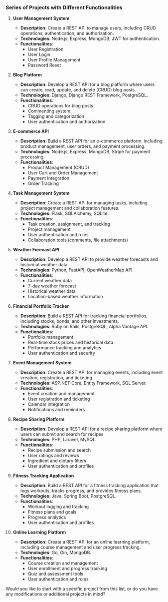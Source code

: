 
### Series of Projects with Different Functionalities

1. **User Management System**
   - **Description**: Create a REST API to manage users, including CRUD operations, authentication, and authorization.
   - **Technologies**: Node.js, Express, MongoDB, JWT for authentication.
   - **Functionalities**:
     - User Registration
     - User Login
     - User Profile Management
     - Password Reset

2. **Blog Platform**
   - **Description**: Develop a REST API for a blog platform where users can create, read, update, and delete (CRUD) blog posts.
   - **Technologies**: Django, Django REST Framework, PostgreSQL.
   - **Functionalities**:
     - CRUD operations for blog posts
     - Commenting system
     - Tagging and categorization
     - User authentication and authorization

3. **E-commerce API**
   - **Description**: Build a REST API for an e-commerce platform, including product management, user orders, and payment processing.
   - **Technologies**: Node.js, Express, MongoDB, Stripe for payment processing.
   - **Functionalities**:
     - Product Management (CRUD)
     - User Cart and Order Management
     - Payment Integration
     - Order Tracking

4. **Task Management System**
   - **Description**: Create a REST API for managing tasks, including project management and collaboration features.
   - **Technologies**: Flask, SQLAlchemy, SQLite.
   - **Functionalities**:
     - Task creation, assignment, and tracking
     - Project management
     - User authentication and roles
     - Collaboration tools (comments, file attachments)

5. **Weather Forecast API**
   - **Description**: Develop a REST API to provide weather forecasts and historical weather data.
   - **Technologies**: Python, FastAPI, OpenWeatherMap API.
   - **Functionalities**:
     - Current weather data
     - 7-day weather forecast
     - Historical weather data
     - Location-based weather information

6. **Financial Portfolio Tracker**
   - **Description**: Build a REST API for tracking financial portfolios, including stocks, bonds, and other investments.
   - **Technologies**: Ruby on Rails, PostgreSQL, Alpha Vantage API.
   - **Functionalities**:
     - Portfolio management
     - Real-time stock prices and historical data
     - Performance tracking and analytics
     - User authentication and security

7. **Event Management System**
   - **Description**: Create a REST API for managing events, including event creation, registration, and ticketing.
   - **Technologies**: ASP.NET Core, Entity Framework, SQL Server.
   - **Functionalities**:
     - Event creation and management
     - User registration and ticketing
     - Calendar integration
     - Notifications and reminders

8. **Recipe Sharing Platform**
   - **Description**: Develop a REST API for a recipe sharing platform where users can submit and search for recipes.
   - **Technologies**: PHP, Laravel, MySQL.
   - **Functionalities**:
     - Recipe submission and search
     - User ratings and reviews
     - Ingredient and dietary filters
     - User authentication and profiles

9. **Fitness Tracking Application**
   - **Description**: Build a REST API for a fitness tracking application that logs workouts, tracks progress, and provides fitness plans.
   - **Technologies**: Java, Spring Boot, PostgreSQL.
   - **Functionalities**:
     - Workout logging and tracking
     - Fitness plans and goals
     - Progress analytics
     - User authentication and profiles

10. **Online Learning Platform**
    - **Description**: Create a REST API for an online learning platform, including course management and user progress tracking.
    - **Technologies**: Go, Gin, MongoDB.
    - **Functionalities**:
      - Course creation and management
      - User enrollment and progress tracking
      - Quiz and assessment tools
      - User authentication and roles

Would you like to start with a specific project from this list, or do you have any modifications or additional projects in mind?

